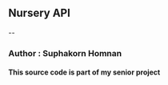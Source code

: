 ## Nursery API
--
### Author : Suphakorn Homnan
#### This source code is part of my senior project 
